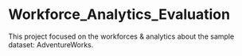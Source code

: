 # Workforce_Analytics_Evaluation
This project focused on the workforces &amp; analytics about the sample dataset: AdventureWorks. 
